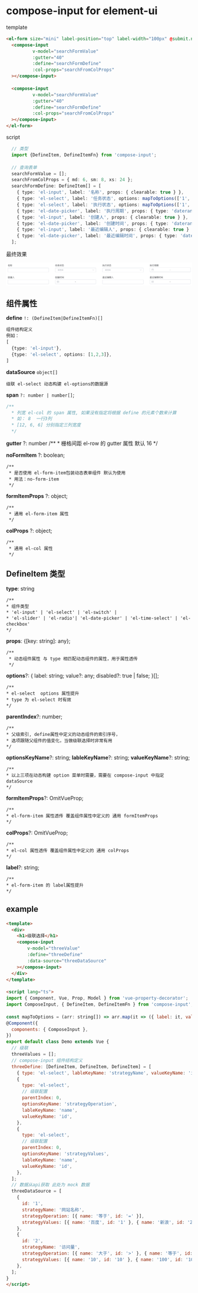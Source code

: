 # compose-input for element-ui

template
```html
<el-form size="mini" label-position="top" label-width="100px" @submit.native.prevent>
  <compose-input 
          v-model="searchFormValue"
          :gutter="40"
          :define="searchFormDefine"
          :col-props="searchFromColProps"
  ></compose-input>

  <compose-input 
          v-model="searchFormValue"
          :gutter="40"
          :define="searchFormDefine"
          :col-props="searchFromColProps"
  ></compose-input>
</el-form>
```
script
```ts
  // 类型
  import {DefineItem, DefineItemFn} from 'compose-input';

  // 查询表单
  searchFormValue = [];
  searchFromColProps = { md: 6, sm: 8, xs: 24 };
  searchFormDefine: DefineItem[] = [
    { type: 'el-input', label: '名称', props: { clearable: true } },
    { type: 'el-select', label: '任务状态', options: mapToOptions(['1', '0']), props: { clearable: true } },
    { type: 'el-select', label: '执行状态', options: mapToOptions(['1', '0']), props: { clearable: true } },
    { type: 'el-date-picker', label: '执行周期', props: { type: 'daterange', format: 'yyyy-MM-dd' } },
    { type: 'el-input', label: '创建人', props: { clearable: true } },
    { type: 'el-date-picker', label: '创建时间', props: { type: 'daterange', format: 'yyyy-MM-dd' } },
    { type: 'el-input', label: '最近编辑人', props: { clearable: true } },
    { type: 'el-date-picker', label: '最近编辑时间', props: { type: 'daterange', format: 'yyyy-MM-dd' } },
  ];
```

最终效果

![](2019-04-12-16-20-26.png)

## 组件属性

**define** `!: (DefineItem|DefineItemFn)[]`  
```ts
组件结构定义
例如： 
[
  {type: 'el-input'},
  {type: 'el-select', options: [1,2,3]},
]
```
**dataSource** `object[]`
```
级联 el-select 动态构建 el-options的数据源
```
**span** `?: number | number[]`;
```js
/**
  * 列宽 el-col 的 span 属性, 如果没有指定将根据 define 的元素个数来计算
  * 如： 8  一行3列
  * [12, 6, 6] 分别指定三列宽度
  */
```
**gutter** ?: number
    /**
      * 栅格间距 el-row 的 gutter 属性 默认 16
      */

**noFormItem** ?: boolean;

    /**
     * 是否使用 el-form-item包装动态表单组件 默认为使用
     * 用法：no-form-item
     */
    
**formItemProps** ?: object;

    /**
     * 通用 el-form-item 属性
     */

**colProps** ?: object;

    /**
     * 通用 el-col 属性
     */


## DefineItem 类型

**type**: string

    /**
    * 组件类型
    * 'el-input' | 'el-select' | 'el-switch' | 
    * 'el-slider' | 'el-radio'| 'el-date-picker' | 'el-time-select' | 'el-checkbox'
    */

**props**: {[key: string]: any};

    /**
     * 动态组件属性 与 type 相匹配动态组件的属性，用于属性透传
     */ 

**options**?: { label: string; value?: any; disabled?: true | false; }[];

    /**
    * el-select  options 属性提升
    * type 为 el-select 时有效
    */

**parentIndex**?: number;

    /**
    * 父级索引, define属性中定义的动态组件的索引序号，
    * 选项跟随父组件的值变化，当做级联选择时非常有用
    */

**optionsKeyName**?: string;
**lableKeyName**?: string;
**valueKeyName**?: string;

    /**
    * 以上三项在动态构建 option 菜单时需要，需要在 compose-input 中指定 dataSource
    */

**formItemProps**?: OmitVueProp<FormItem>;

    /**
    * el-form-item 属性透传 覆盖组件属性中定义的 通用 formItemProps
    */

**colProps**?: OmitVueProp<Col>;

    /**
    * el-col 属性透传 覆盖组件属性中定义的 通用 colProps
    */

**label**?: string;  

    /**
    * el-form-item 的 label属性提升
    */


## example

```html
<template>
  <div>
    <h1>级联选择</h1>
    <compose-input 
        v-model="threeValue" 
        :define="threeDefine" 
        :data-source="threeDataSource"
    ></compose-input>
  </div>
</template>

<script lang="ts">
import { Component, Vue, Prop, Model } from 'vue-property-decorator';
import ComposeInput, { DefineItem, DefineItemFn } from 'compose-input';

const mapToOptions = (arr: string[]) => arr.map(it => ({ label: it, value: it }));
@Component({
  components: { ComposeInput },
})
export default class Demo extends Vue {
  // 级联
  threeValues = [];
  // compose-input 组件结构定义
  threeDefine: [DefineItem, DefineItem, DefineItem] = [
    { type: 'el-select', lableKeyName: 'strategyName', valueKeyName: 'id' },
    {
      type: 'el-select',
      // 级联配置
      parentIndex: 0,
      optionsKeyName: 'strategyOperation',
      lableKeyName: 'name',
      valueKeyName: 'id',
    },
    {
      type: 'el-select',
      // 级联配置
      parentIndex: 0,
      optionsKeyName: 'strategyValues',
      lableKeyName: 'name',
      valueKeyName: 'id',
    },
  ];
  // 数据从api获取 此处为 mock 数据
  threeDataSource = [
    {
      id: '1',
      strategyName: '网站名称',
      strategyOperation: [{ name: '等于', id: '=' }],
      strategyValues: [{ name: '百度', id: '1' }, { name: '新浪', id: '2' }, { name: '阿里', id: '3' }],
    },
    {
      id: '2',
      strategyName: '访问量',
      strategyOperation: [{ name: '大于', id: '>' }, { name: '等于', id: '=' }, { name: '小于', id: '<' }],
      strategyValues: [{ name: '10', id: '10' }, { name: '100', id: '100' }],
    },
  ];
}
</script>
```
